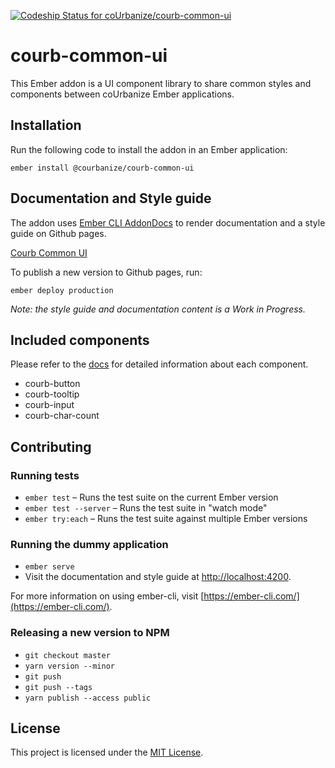 [![Codeship Status for coUrbanize/courb-common-ui](https://app.codeship.com/projects/01c57250-0c6e-0137-a8ff-5a09a73be971/status?branch=master)](https://app.codeship.com/projects/326533)

# courb-common-ui

This Ember addon is a UI component library to share common styles and components between coUrbanize Ember applications.

## Installation

Run the following code to install the addon in an Ember application:

```
ember install @courbanize/courb-common-ui
```

## Documentation and Style guide

The addon uses [Ember CLI AddonDocs](https://ember-learn.github.io/ember-cli-addon-docs/) to render documentation and a style guide on Github pages.

[Courb Common UI](https://courbanize.github.io/courb-common-ui/versions/master/)

To publish a new version to Github pages, run:

```
ember deploy production
```

*Note: the style guide and documentation content is a Work in Progress.*

## Included components

Please refer to the [docs](https://courbanize.github.io/courb-common-ui/versions/master/docs) for detailed information about each component.

* courb-button
* courb-tooltip
* courb-input
* courb-char-count

## Contributing

### Running tests

- `ember test` – Runs the test suite on the current Ember version
- `ember test --server` – Runs the test suite in "watch mode"
- `ember try:each` – Runs the test suite against multiple Ember versions

### Running the dummy application

- `ember serve`
- Visit the documentation and style guide at [http://localhost:4200](http://localhost:4200).

For more information on using ember-cli, visit [https://ember-cli.com/](https://ember-cli.com/).

### Releasing a new version to NPM

- `git checkout master`
- `yarn version --minor`
- `git push`
- `git push --tags`
- `yarn publish --access public`

## License

This project is licensed under the [MIT License](LICENSE.md).
